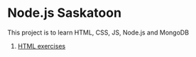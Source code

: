 # Node.js Saskatoon

This project is to learn HTML, CSS, JS, Node.js and MongoDB

1. [HTML exercises](html)